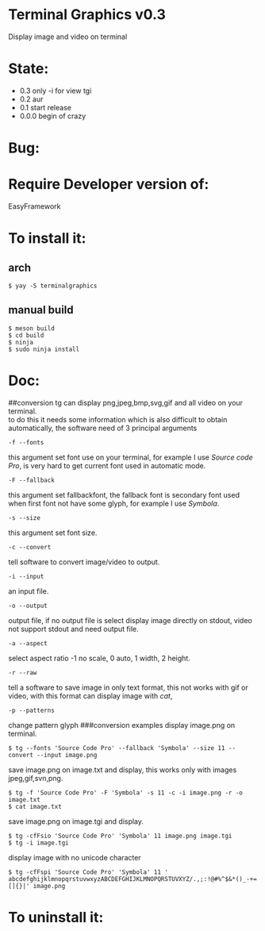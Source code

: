 Terminal Graphics v0.3
========================
Display image and video on terminal<br/>

State:
======
* 0.3 only -i for view tgi
* 0.2 aur
* 0.1   start release
* 0.0.0 begin of crazy

Bug:
====

Require Developer version of:
=============================
EasyFramework<br/>

To install it:
==============
## arch
```
$ yay -S terminalgraphics
```
## manual build
```
$ meson build
$ cd build
$ ninja
$ sudo ninja install
```

Doc:
================
##conversion
tg can display png,jpeg,bmp,svg,gif and all video on your terminal.<br/>
to do this it needs some information which is also difficult to obtain automatically, the software need of 3 principal arguments<br/>
```
-f --fonts
```
this argument set font use on your terminal, for example I use _Source code Pro_, is very hard to get current font used in automatic mode.<br/>
```
-F --fallback
```
this argument set fallbackfont, the fallback font is secondary font used when first font not have some glyph, for example I use _Symbola_.<br/>
```
-s --size
```
this argument set font size.<br/>
```
-c --convert
```
tell software to convert image/video to output.<br/>
```
-i --input
```
an input file.<br>
```
-o --output
```
output file, if no output file is select display image directly on stdout, video not support stdout and need output file.<br/>
```
-a --aspect 
```
select aspect ratio -1 no scale, 0 auto, 1 width, 2 height.<br/>
```
-r --raw
```
tell a software to save image in only text format, this not works with gif or video, with this format can display image with _cat_,<br/>
```
-p --patterns
```
change pattern glyph
###conversion examples
display image.png on terminal.<br/>
```
$ tg --fonts 'Source Code Pro' --fallback 'Symbola' --size 11 --convert --input image.png
```
save image.png on image.txt and display, this works only with images jpeg,gif,svn,png.<br/>
```
$ tg -f 'Source Code Pro' -F 'Symbola' -s 11 -c -i image.png -r -o image.txt
$ cat image.txt
```
save image.png on image.tgi and display.<br/>
```
$ tg -cfFsio 'Source Code Pro' 'Symbola' 11 image.png image.tgi
$ tg -i image.tgi
```
display image with no unicode character
```
$ tg -cfFspi 'Source Code Pro' 'Symbola' 11 ' abcdefghijklmnopqrstuvwxyzABCDEFGHIJKLMNOPQRSTUVXYZ/.,;:!@#%^$&*()_-+=[]{}|' image.png
```

To uninstall it:
==============

